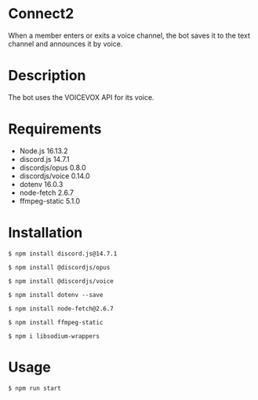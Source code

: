 # Connect2
When a member enters or exits a voice channel, the bot saves it to the text channel and announces it by voice.

# Description

The bot uses the VOICEVOX API for its voice.

# Requirements

* Node.js 16.13.2
* discord.js 14.7.1
* discordjs/opus 0.8.0
* discordjs/voice 0.14.0
* dotenv 16.0.3
* node-fetch 2.6.7
* ffmpeg-static 5.1.0

# Installation
```
$ npm install discord.js@14.7.1

$ npm install @discordjs/opus

$ npm install @discordjs/voice

$ npm install dotenv --save

$ npm install node-fetch@2.6.7

$ npm install ffmpeg-static

$ npm i libsodium-wrappers

```


# Usage
```
$ npm run start
```